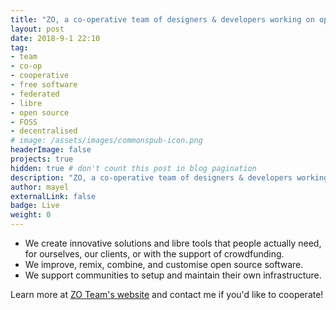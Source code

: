 ```yaml
---
title: "ZO, a co-operative team of designers & developers working on open and decentralised technology"
layout: post
date: 2018-9-1 22:10
tag:
- team
- co-op
- cooperative
- free software
- federated
- libre
- open source
- FOSS
- decentralised
# image: /assets/images/commonspub-icon.png
headerImage: false
projects: true
hidden: true # don't count this post in blog pagination
description: "ZO, a co-operative team of designers & developers working on open and decentralised technology"
author: mayel
externalLink: false
badge: Live
weight: 0
---
```


- We create innovative solutions and libre tools that people actually need, for ourselves, our clients, or with the support of crowdfunding.
- We improve, remix, combine, and customise open source software.
- We support communities to setup and maintain their own infrastructure.

Learn more at [ZO Team's website](http://commonspub.org) and contact me if you'd like to cooperate!